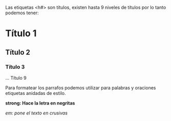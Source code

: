 Las etiquetas <h#> son títulos, existen hasta 9 niveles de títulos por lo tanto podemos 
tener:
<h1> Título 1 </h1>
<h2> Título 2 </h2>
<h3> Título 3 </h3>
...
<h9> Título 9 </h9>


Para formatear los parrafos podemos utilizar para palabras y oraciones etiquetas anidadas de estilo.

<strong>  strong: Hace la letra en negritas </strong>

<em> em: pone el texto en crusivas </em>


